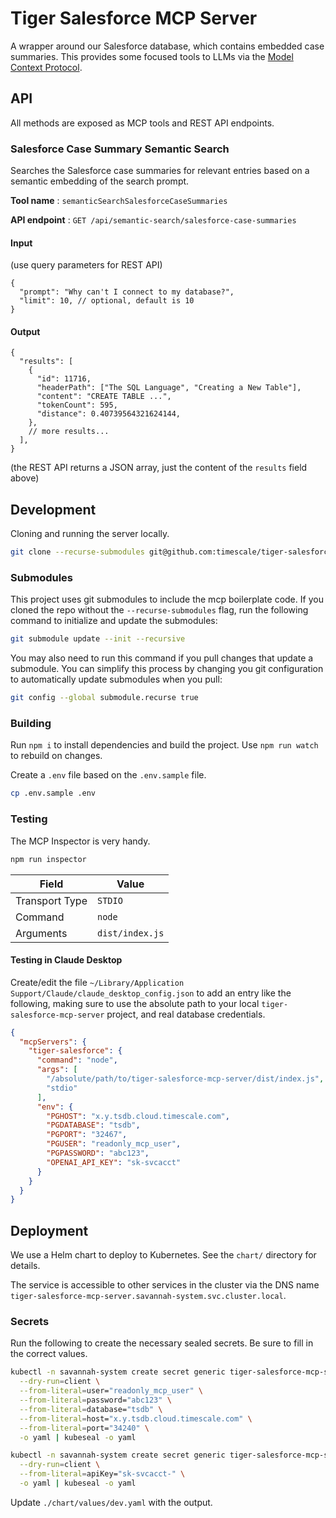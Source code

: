 # Tiger Salesforce MCP Server

A wrapper around our Salesforce database, which contains embedded case summaries. This provides some focused tools to LLMs via the [Model Context Protocol](https://modelcontextprotocol.io/introduction).

## API

All methods are exposed as MCP tools and REST API endpoints.

### Salesforce Case Summary Semantic Search

Searches the Salesforce case summaries for relevant entries based on a semantic embedding of the search prompt.

**Tool name**
: `semanticSearchSalesforceCaseSummaries`

**API endpoint**
: `GET /api/semantic-search/salesforce-case-summaries`

#### Input

(use query parameters for REST API)

```jsonc
{
  "prompt": "Why can't I connect to my database?",
  "limit": 10, // optional, default is 10
}
```

#### Output

```jsonc
{
  "results": [
    {
      "id": 11716,
      "headerPath": ["The SQL Language", "Creating a New Table"],
      "content": "CREATE TABLE ...",
      "tokenCount": 595,
      "distance": 0.40739564321624144,
    },
    // more results...
  ],
}
```

(the REST API returns a JSON array, just the content of the `results` field above)

## Development

Cloning and running the server locally.

```bash
git clone --recurse-submodules git@github.com:timescale/tiger-salesforce-mcp-server.git
```

### Submodules

This project uses git submodules to include the mcp boilerplate code. If you cloned the repo without the `--recurse-submodules` flag, run the following command to initialize and update the submodules:

```bash
git submodule update --init --recursive
```

You may also need to run this command if you pull changes that update a submodule. You can simplify this process by changing you git configuration to automatically update submodules when you pull:

```bash
git config --global submodule.recurse true
```

### Building

Run `npm i` to install dependencies and build the project. Use `npm run watch` to rebuild on changes.

Create a `.env` file based on the `.env.sample` file.

```bash
cp .env.sample .env
```

### Testing

The MCP Inspector is very handy.

```bash
npm run inspector
```

| Field          | Value           |
| -------------- | --------------- |
| Transport Type | `STDIO`         |
| Command        | `node`          |
| Arguments      | `dist/index.js` |

#### Testing in Claude Desktop

Create/edit the file `~/Library/Application Support/Claude/claude_desktop_config.json` to add an entry like the following, making sure to use the absolute path to your local `tiger-salesforce-mcp-server` project, and real database credentials.

```json
{
  "mcpServers": {
    "tiger-salesforce": {
      "command": "node",
      "args": [
        "/absolute/path/to/tiger-salesforce-mcp-server/dist/index.js",
        "stdio"
      ],
      "env": {
        "PGHOST": "x.y.tsdb.cloud.timescale.com",
        "PGDATABASE": "tsdb",
        "PGPORT": "32467",
        "PGUSER": "readonly_mcp_user",
        "PGPASSWORD": "abc123",
        "OPENAI_API_KEY": "sk-svcacct"
      }
    }
  }
}
```

## Deployment

We use a Helm chart to deploy to Kubernetes. See the `chart/` directory for details.

The service is accessible to other services in the cluster via the DNS name `tiger-salesforce-mcp-server.savannah-system.svc.cluster.local`.

### Secrets

Run the following to create the necessary sealed secrets. Be sure to fill in the correct values.

```bash
kubectl -n savannah-system create secret generic tiger-salesforce-mcp-server-database \
  --dry-run=client \
  --from-literal=user="readonly_mcp_user" \
  --from-literal=password="abc123" \
  --from-literal=database="tsdb" \
  --from-literal=host="x.y.tsdb.cloud.timescale.com" \
  --from-literal=port="34240" \
  -o yaml | kubeseal -o yaml

kubectl -n savannah-system create secret generic tiger-salesforce-mcp-server-openai \
  --dry-run=client \
  --from-literal=apiKey="sk-svcacct-" \
  -o yaml | kubeseal -o yaml
```

Update `./chart/values/dev.yaml` with the output.
